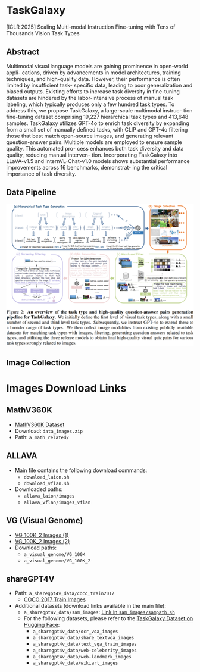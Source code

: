 # TaskGalaxy
[ICLR 2025] Scaling Multi-modal Instruction Fine-tuning with Tens of Thousands Vision Task Types

## Abstract
Multimodal visual language models are gaining prominence in open-world appli- cations, driven by advancements in model architectures, training techniques, and high-quality data. However, their performance is often limited by insufficient task- specific data, leading to poor generalization and biased outputs. Existing efforts to increase task diversity in fine-tuning datasets are hindered by the labor-intensive process of manual task labeling, which typically produces only a few hundred task types. To address this, we propose TaskGalaxy, a large-scale multimodal instruc- tion fine-tuning dataset comprising 19,227 hierarchical task types and 413,648 samples. TaskGalaxy utilizes GPT-4o to enrich task diversity by expanding from a small set of manually defined tasks, with CLIP and GPT-4o filtering those that best match open-source images, and generating relevant question-answer pairs. Multiple models are employed to ensure sample quality. This automated pro- cess enhances both task diversity and data quality, reducing manual interven- tion. Incorporating TaskGalaxy into LLaVA-v1.5 and InternVL-Chat-v1.0 models shows substantial performance improvements across 16 benchmarks, demonstrat- ing the critical importance of task diversity.

## Data Pipeline
![Alt text](Pipeline/taskgalaxy_pipeline.png)

## Image Collection
# Images Download Links
## MathV360K
- [MathV360K Dataset](https://huggingface.co/datasets/Zhiqiang007/MathV360K)
- Download: `data_images.zip`
- Path: `a_math_related/`

## ALLAVA
- Main file contains the following download commands:
  - `download_laion.sh`
  - `download_vflan.sh`
- Downloaded paths:
  - `allava_laion/images`
  - `allava_vflan/images_vflan`

## VG (Visual Genome)
- [VG_100K_2 Images (1)](https://cs.stanford.edu/people/rak248/VG_100K_2/images.zip)
- [VG_100K_2 Images (2)](https://cs.stanford.edu/people/rak248/VG_100K_2/images2.zip)
- Download paths:
  - `a_visual_genome/VG_100K`
  - `a_visual_genome/VG_100K_2`

## shareGPT4V
- Path: `a_sharegpt4v_data/coco_train2017`
  - [COCO 2017 Train Images](http://images.cocodataset.org/zips/train2017.zip)
- Additional datasets (download links available in the main file):
  - `a_sharegpt4v_data/sam_images`: [Link in `sam_images/sampath.sh`](https://ai.meta.com/datasets/segment-anything-downloads/)
  - For the following datasets, please refer to the [TaskGalaxy Dataset on Hugging Face](https://huggingface.co/datasets/CverCJK-huggingface/TaskGalaxy/):
    - `a_sharegpt4v_data/ocr_vqa_images`
    - `a_sharegpt4v_data/share_textvqa_images`
    - `a_sharegpt4v_data/text_vqa_train_images`
    - `a_sharegpt4v_data/web-celeberity_images`
    - `a_sharegpt4v_data/web-landmark_images`
    - `a_sharegpt4v_data/wikiart_images`
